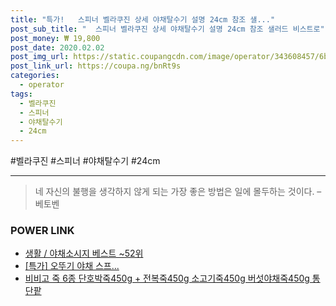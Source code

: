 ```yaml
--- 
title: "특가!   스피너 벨라쿠진 상세 야채탈수기 설명 24cm 참조 샐..." 
post_sub_title: "  스피너 벨라쿠진 상세 야채탈수기 설명 24cm 참조 샐러드 비스트로" 
post_money: ₩ 19,800 
post_date: 2020.02.02 
post_img_url: https://static.coupangcdn.com/image/operator/343608457/6b268821-fd37-1b5f-b9bd-579fdb243862.jpg 
post_link_url: https://coupa.ng/bnRt9s 
categories: 
  - operator 
tags: 
  - 벨라쿠진 
  - 스피너 
  - 야채탈수기 
  - 24cm 
--- 
```

  #벨라쿠진 #스피너 #야채탈수기 #24cm 
<hr> 

> 네 자신의 불행을 생각하지 않게 되는 가장 좋은 방법은 일에 몰두하는 것이다. – 베토벤 


### POWER LINK

* <a href="https://blog.naver.com/santokki14/221778211940" target="_blank">생활 / 야채소시지 베스트 ~52위</a>
* <a href="https://blog.naver.com/sakai111/221791864702" target="_blank">[특가] 오뚜기 야채 스프...</a>
* <a href="https://blog.naver.com/fasyy4321/221790082187" target="_blank">비비고 죽 6종 단호박죽450g + 전복죽450g 소고기죽450g 버섯야채죽450g 통단팥</a>
